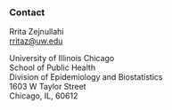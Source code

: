 ### Contact

Rrita Zejnullahi <br>
rritaz@uw.edu 


University of Illinois Chicago <br>
School of Public Health <br>
Division of Epidemiology and Biostatistics <br>
1603 W Taylor Street <br>
Chicago, IL, 60612 
